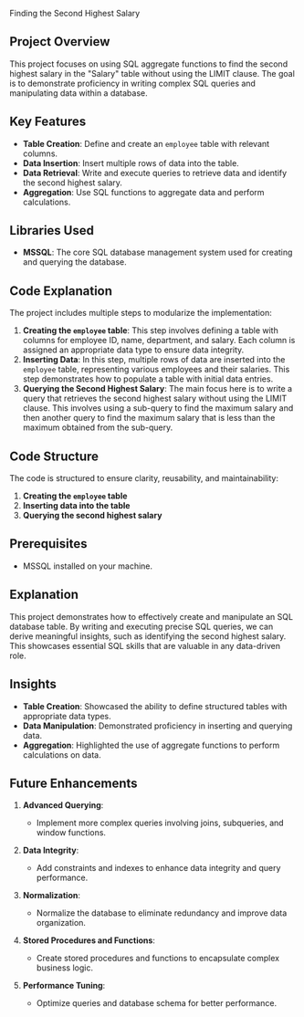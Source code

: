 Finding the Second Highest Salary

## Project Overview  
This project focuses on using SQL aggregate functions to find the second highest salary in the "Salary" table without using the LIMIT clause. The goal is to demonstrate proficiency in writing complex SQL queries and manipulating data within a database.

## Key Features  
- **Table Creation**: Define and create an `employee` table with relevant columns.
- **Data Insertion**: Insert multiple rows of data into the table.
- **Data Retrieval**: Write and execute queries to retrieve data and identify the second highest salary.
- **Aggregation**: Use SQL functions to aggregate data and perform calculations.

## Libraries Used  
- **MSSQL**: The core SQL database management system used for creating and querying the database.

## Code Explanation  
The project includes multiple steps to modularize the implementation:
1. **Creating the `employee` table**: This step involves defining a table with columns for employee ID, name, department, and salary. Each column is assigned an appropriate data type to ensure data integrity.
2. **Inserting Data**: In this step, multiple rows of data are inserted into the `employee` table, representing various employees and their salaries. This step demonstrates how to populate a table with initial data entries.
3. **Querying the Second Highest Salary**: The main focus here is to write a query that retrieves the second highest salary without using the LIMIT clause. This involves using a sub-query to find the maximum salary and then another query to find the maximum salary that is less than the maximum obtained from the sub-query.

## Code Structure  
The code is structured to ensure clarity, reusability, and maintainability:
1. **Creating the `employee` table**
2. **Inserting data into the table**
3. **Querying the second highest salary**

## Prerequisites  
- MSSQL installed on your machine.

## Explanation  
This project demonstrates how to effectively create and manipulate an SQL database table. By writing and executing precise SQL queries, we can derive meaningful insights, such as identifying the second highest salary. This showcases essential SQL skills that are valuable in any data-driven role.

## Insights  
- **Table Creation**: Showcased the ability to define structured tables with appropriate data types.
- **Data Manipulation**: Demonstrated proficiency in inserting and querying data.
- **Aggregation**: Highlighted the use of aggregate functions to perform calculations on data.

## Future Enhancements

1. **Advanced Querying**:
   - Implement more complex queries involving joins, subqueries, and window functions.

2. **Data Integrity**:
   - Add constraints and indexes to enhance data integrity and query performance.

3. **Normalization**:
   - Normalize the database to eliminate redundancy and improve data organization.

4. **Stored Procedures and Functions**:
   - Create stored procedures and functions to encapsulate complex business logic.

5. **Performance Tuning**:
   - Optimize queries and database schema for better performance.
